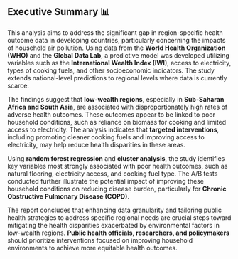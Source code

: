 ## Executive Summary 📊

This analysis aims to address the significant gap in region-specific health outcome data in developing countries, particularly concerning the impacts of household air pollution. Using data from the **World Health Organization (WHO)** and the **Global Data Lab**, a predictive model was developed utilizing variables such as the **International Wealth Index (IWI)**, access to electricity, types of cooking fuels, and other socioeconomic indicators. The study extends national-level predictions to regional levels where data is currently scarce.

The findings suggest that **low-wealth regions**, especially in **Sub-Saharan Africa and South Asia**, are associated with disproportionately high rates of adverse health outcomes. These outcomes appear to be linked to poor household conditions, such as reliance on biomass for cooking and limited access to electricity. The analysis indicates that **targeted interventions**, including promoting cleaner cooking fuels and improving access to electricity, may help reduce health disparities in these areas.

Using **random forest regression** and **cluster analysis**, the study identifies key variables most strongly associated with poor health outcomes, such as natural flooring, electricity access, and cooking fuel type. The A/B tests conducted further illustrate the potential impact of improving these household conditions on reducing disease burden, particularly for **Chronic Obstructive Pulmonary Disease (COPD)**.

The report concludes that enhancing data granularity and tailoring public health strategies to address specific regional needs are crucial steps toward mitigating the health disparities exacerbated by environmental factors in low-wealth regions. **Public health officials, researchers, and policymakers** should prioritize interventions focused on improving household environments to achieve more equitable health outcomes.
